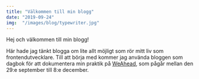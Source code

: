 ```yaml
---
title: "Välkommen till min blogg"
date: "2019-09-24"
img:  "/images/blog/typewriter.jpg"
---
```


Hej och välkommen till min blogg!

Här hade jag tänkt blogga om lite allt möjligt som rör mitt liv som frontendutvecklare.
Till att börja med kommer jag använda bloggen som dagbok för att dokumentera min praktik 
på [WeAhead](https://www.weahead.se), som pågår mellan den 29:e september till 8:e december.